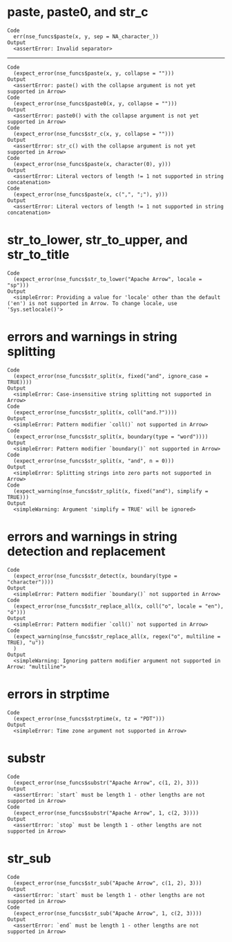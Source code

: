 # paste, paste0, and str_c

    Code
      err(nse_funcs$paste(x, y, sep = NA_character_))
    Output
      <assertError: Invalid separator>

---

    Code
      (expect_error(nse_funcs$paste(x, y, collapse = "")))
    Output
      <assertError: paste() with the collapse argument is not yet supported in Arrow>
    Code
      (expect_error(nse_funcs$paste0(x, y, collapse = "")))
    Output
      <assertError: paste0() with the collapse argument is not yet supported in Arrow>
    Code
      (expect_error(nse_funcs$str_c(x, y, collapse = "")))
    Output
      <assertError: str_c() with the collapse argument is not yet supported in Arrow>
    Code
      (expect_error(nse_funcs$paste(x, character(0), y)))
    Output
      <assertError: Literal vectors of length != 1 not supported in string concatenation>
    Code
      (expect_error(nse_funcs$paste(x, c(",", ";"), y)))
    Output
      <assertError: Literal vectors of length != 1 not supported in string concatenation>

# str_to_lower, str_to_upper, and str_to_title

    Code
      (expect_error(nse_funcs$str_to_lower("Apache Arrow", locale = "sp")))
    Output
      <simpleError: Providing a value for 'locale' other than the default ('en') is not supported in Arrow. To change locale, use 'Sys.setlocale()'>

# errors and warnings in string splitting

    Code
      (expect_error(nse_funcs$str_split(x, fixed("and", ignore_case = TRUE))))
    Output
      <simpleError: Case-insensitive string splitting not supported in Arrow>
    Code
      (expect_error(nse_funcs$str_split(x, coll("and.?"))))
    Output
      <simpleError: Pattern modifier `coll()` not supported in Arrow>
    Code
      (expect_error(nse_funcs$str_split(x, boundary(type = "word"))))
    Output
      <simpleError: Pattern modifier `boundary()` not supported in Arrow>
    Code
      (expect_error(nse_funcs$str_split(x, "and", n = 0)))
    Output
      <simpleError: Splitting strings into zero parts not supported in Arrow>
    Code
      (expect_warning(nse_funcs$str_split(x, fixed("and"), simplify = TRUE)))
    Output
      <simpleWarning: Argument 'simplify = TRUE' will be ignored>

# errors and warnings in string detection and replacement

    Code
      (expect_error(nse_funcs$str_detect(x, boundary(type = "character"))))
    Output
      <simpleError: Pattern modifier `boundary()` not supported in Arrow>
    Code
      (expect_error(nse_funcs$str_replace_all(x, coll("o", locale = "en"), "ó")))
    Output
      <simpleError: Pattern modifier `coll()` not supported in Arrow>
    Code
      (expect_warning(nse_funcs$str_replace_all(x, regex("o", multiline = TRUE), "u"))
      )
    Output
      <simpleWarning: Ignoring pattern modifier argument not supported in Arrow: "multiline">

# errors in strptime

    Code
      (expect_error(nse_funcs$strptime(x, tz = "PDT")))
    Output
      <simpleError: Time zone argument not supported in Arrow>

# substr

    Code
      (expect_error(nse_funcs$substr("Apache Arrow", c(1, 2), 3)))
    Output
      <assertError: `start` must be length 1 - other lengths are not supported in Arrow>
    Code
      (expect_error(nse_funcs$substr("Apache Arrow", 1, c(2, 3))))
    Output
      <assertError: `stop` must be length 1 - other lengths are not supported in Arrow>

# str_sub

    Code
      (expect_error(nse_funcs$str_sub("Apache Arrow", c(1, 2), 3)))
    Output
      <assertError: `start` must be length 1 - other lengths are not supported in Arrow>
    Code
      (expect_error(nse_funcs$str_sub("Apache Arrow", 1, c(2, 3))))
    Output
      <assertError: `end` must be length 1 - other lengths are not supported in Arrow>

